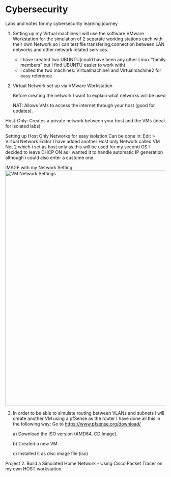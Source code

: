 # Cybersecurity
Labs and notes for my cybersecurity learning journey

1) Setting up my Virtual machines
   I will use the software VMware Workstation for the simulation of 2 separate working stations each with their own Network so i can test file transfering,connection between LAN networks and other network related services.

   - I have created two UBUNTU(could have been any other Linux "family members" but I find UBUNTU easier to work with)
   - I called the two machines: Virtualmachine1 and Virtualmachine2 for easy reference
    

2) Virtual Network set up via VMware Workstation

   Before creating the network I want to explain what networks will be used

   NAT: Allows VMs to access the internet through your host (good for updates).

  Host-Only: Creates a private network between your host and the VMs (ideal for isolated labs)
  
Setting up Host Only Networks for easy isolation
  Can be done in:   Edit > Virtual Network Editor
                    I have added another Host only Network called VM Net 2 which i set as host only as this will be used for my second OS
                     I decided to leave DHCP ON as I wanted it to handle automatic IP generation although i could also enter a custome one.

IMAGE with my Network Setting: 
<img width="761" height="740" alt="VM Network Settings" src="https://github.com/user-attachments/assets/f69abc0a-8979-4ceb-a6f7-909015de7dde" />


3) In order to be able to simulate routing between VLANs and subnets i will create another VM using a pfSense as the router
        I have done all this in the following way:
   Go to https://www.pfsense.org/download/

      a) Download the ISO version (AMD64, CD Image).

      b) Created a new VM

      c) Installed it as disc image file (iso)
   

Project 2. Build a Simulated Home Network - Using Cisco Packet Tracer on my own HOST workstation.


